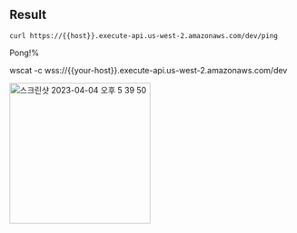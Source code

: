 ## Result

 `curl https://{{host}}.execute-api.us-west-2.amazonaws.com/dev/ping`
 
 Pong!%
 
 wscat -c wss://{{your-host}}.execute-api.us-west-2.amazonaws.com/dev
 
 <img width="248" alt="스크린샷 2023-04-04 오후 5 39 50" src="https://user-images.githubusercontent.com/72637095/229736949-96235273-abd0-4c0e-8c69-002d5015e09e.png">
